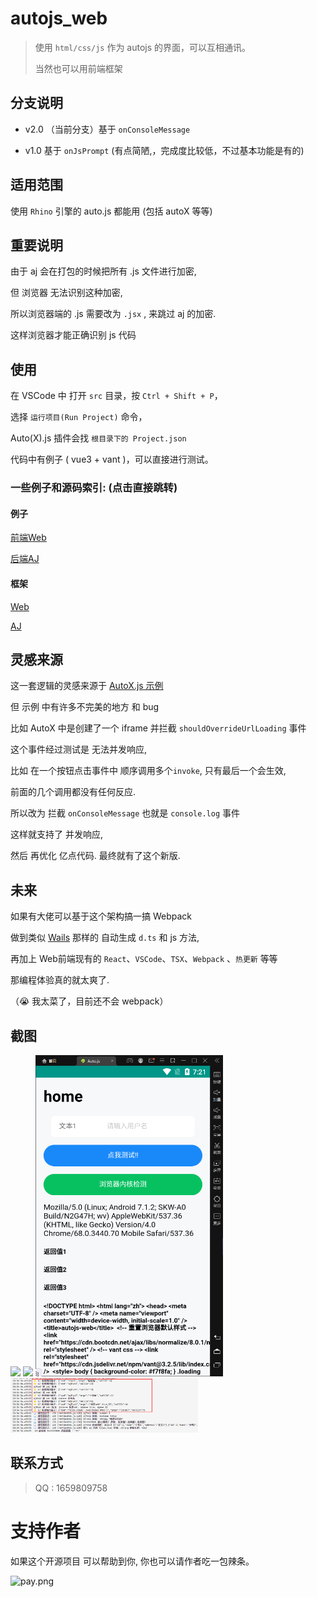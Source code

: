 # autojs_web

> 使用 `html/css/js` 作为 autojs 的界面，可以互相通讯。
>
> 当然也可以用前端框架

## 分支说明

- v2.0 （当前分支）基于 `onConsoleMessage` 

- v1.0 基于 `onJsPrompt` (有点简陋,，完成度比较低，不过基本功能是有的)

## 适用范围
使用 `Rhino` 引擎的 auto.js 都能用 (包括 autoX 等等)

## 重要说明

由于 aj 会在打包的时候把所有 .js 文件进行加密, 

但 浏览器 无法识别这种加密,

所以浏览器端的 .js 需要改为 `.jsx` , 来跳过 aj 的加密. 

这样浏览器才能正确识别 js 代码

## 使用

在 VSCode 中 打开 `src` 目录，按 `Ctrl + Shift + P`，

选择 `运行项目(Run Project)` 命令，

Auto(X).js 插件会找 `根目录下的 Project.json`

代码中有例子 ( vue3 + vant )，可以直接进行测试。

### 一些例子和源码索引: (点击直接跳转)

#### 例子
[前端Web](https://github.com/xxxxue/autojs_web/blob/cdde5546e6bcec1fcc86cc7c61a8b9ec46a431d8/src/web/index.js#L46)

[后端AJ](https://github.com/xxxxue/autojs_web/blob/cdde5546e6bcec1fcc86cc7c61a8b9ec46a431d8/src/main.js#L23)

#### 框架
[Web](https://github.com/xxxxue/autojs_web/blob/cdde5546e6bcec1fcc86cc7c61a8b9ec46a431d8/src/runtime/runtimeWeb.js#L56) 

[AJ](https://github.com/xxxxue/autojs_web/blob/cdde5546e6bcec1fcc86cc7c61a8b9ec46a431d8/src/runtime/runtimeAj.js#L104)

## 灵感来源

这一套逻辑的灵感来源于 [AutoX.js 示例](https://github.com/kkevsekk1/AutoX/blob/6.2.7/app/src/main/assets/sample/Web%E6%89%A9%E5%B1%95%E4%B8%8E%E6%B8%B8%E6%88%8F%E7%BC%96%E7%A8%8B/AutoX%E6%B3%A8%E5%85%A5webview.js)

但 示例 中有许多不完美的地方 和 bug 

比如 AutoX 中是创建了一个 iframe 并拦截 `shouldOverrideUrlLoading` 事件

这个事件经过测试是 无法并发响应, 

比如 在一个按钮点击事件中 顺序调用多个`invoke`, 只有最后一个会生效,

前面的几个调用都没有任何反应.

所以改为 拦截 `onConsoleMessage` 也就是 `console.log` 事件

这样就支持了 并发响应,

然后 再优化 亿点代码. 最终就有了这个新版.



## 未来

如果有大佬可以基于这个架构搞一搞 Webpack

做到类似 [Wails](https://github.com/wailsapp/wails) 那样的 自动生成 `d.ts` 和 js 方法, 

再加上 Web前端现有的 `React`、`VSCode`、`TSX`、`Webpack` 、`热更新` 等等

那编程体验真的就太爽了.

（😭 我太菜了，目前还不会 webpack）


## 截图

<img src="img.assets/image-20211012135328926.png" width="300px">
<img src="img.assets/image-20211012135349423.png" width="300px">
<img src="img.assets/image-20220818192132429.png" width="300px">
<img src="img.assets/image-20220818191800397.png" width="300px">


## 联系方式

> QQ : 1659809758

# 支持作者

如果这个开源项目 可以帮助到你, 你也可以请作者吃一包辣条。


![pay.png](img.assets/pay.png)

